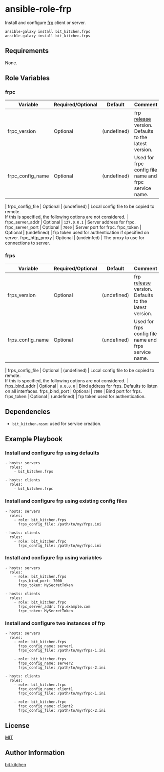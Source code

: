 ansible-role-frp
================

Install and configure [frp](https://github.com/fatedier/frp) client or server.

    ansible-galaxy install bit_kitchen.frpc
    ansible-galaxy install bit_kitchen.frps

Requirements
------------

None.

Role Variables
--------------

### frpc

Variable         | Required/Optional | Default     | Comment
--------         | ----------------- | -------     | -------
frpc_version     | Optional          | (undefined) | frp [release](https://github.com/fatedier/frp/releases) version. <br> Defaults to the latest version.
frpc_config_name | Optional          | (undefined) | Used for frpc config file name and frpc service name.
|
frpc_config_file | Optional          | (undefined) | Local config file to be copied to remote. <br> If this is specified, the following options are not considered.
|
frpc_server_addr | Optional          | `127.0.0.1` | Server address for frpc.
frpc_server_port | Optional          | `7000`      | Server port for frpc.
frpc_token       | Optional          | (undefined) | frp token used for authentication if specified on server.
frpc_http_proxy  | Optional          | (undeinfed) | The proxy to use for connections to server.


### frps

Variable         | Required/Optional | Default     | Comment
--------         | ----------------- | -------     | -------
frps_version     | Optional          | (undefined) | frp [release](https://github.com/fatedier/frp/releases) version. <br> Defaults to the latest version.
frps_config_name | Optional          | (undefined) | Used for frps config file name and frps service name.
|
frps_config_file | Optional          | (undefined) | Local config file to be copied to remote. <br> If this is specified, the following options are not considered.
|
frps_bind_addr   | Optional          | `0.0.0.0`   | Bind address for frps. Defaults to listen on all interfaces.
frps_bind_port   | Optional          | `7000`      | Bind port for frps.
frps_token       | Optional          | (undefined) | frp token used for authentication.



Dependencies
------------

* `bit_kitchen.nssm`: used for service creation.

Example Playbook
----------------

### Install and configure frp using defaults

    - hosts: servers
      roles:
        - bit_kitchen.frps

    - hosts: clients
      roles:
        - bit_kitchen.frpc

### Install and configure frp using existing config files

    - hosts: servers
      roles:
        - role: bit_kitchen.frps
          frps_config_file: /path/to/my/frps.ini

    - hosts: clients
      roles:
        - role: bit_kitchen.frpc
          frpc_config_file: /path/to/my/frpc.ini

### Install and configure frp using variables

    - hosts: servers
      roles:
        - role: bit_kitchen.frps
          frps_bind_port: 7000
          frps_token: MySecretToken

    - hosts: clients
      roles:
        - role: bit_kitchen.frpc
          frpc_server_addr: frp.example.com
          frpc_token: MySecretToken

### Install and configure two instances of frp

    - hosts: servers
      roles:
        - role: bit_kitchen.frps
          frps_config_name: server1
          frps_config_file: /path/to/my/frps-1.ini

        - role: bit_kitchen.frps
          frps_config_name: server2
          frps_config_file: /path/to/my/frps-2.ini

    - hosts: clients
      roles:
        - role: bit_kitchen.frpc
          frpc_config_name: client1
          frpc_config_file: /path/to/my/frpc-1.ini

        - role: bit_kitchen.frpc
          frpc_config_name: client2
          frpc_config_file: /path/to/my/frpc-2.ini


License
-------

[MIT](LICENSE)

Author Information
------------------

[bit.kitchen](https://github.com/bit-kitchen)
